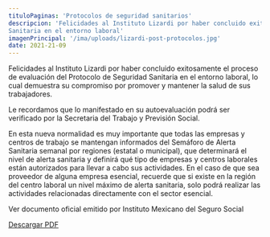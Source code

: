 ```yaml
---
tituloPaginas: 'Protocolos de seguridad sanitarios'
descripcion: 'Felicidades al Instituto Lizardi por haber concluido exitosamente el proceso de evaluación del Protocolo de Seguridad
Sanitaria en el entorno laboral'
imagenPrincipal: '/ima/uploads/lizardi-post-protocolos.jpg'
date: 2021-21-09
---
```


Felicidades al Instituto Lizardi por haber concluido exitosamente el proceso de evaluación del Protocolo de Seguridad
Sanitaria en el entorno laboral, lo cual demuestra su compromiso por promover y mantener la salud
de sus trabajadores.


Le recordamos que lo manifestado en su autoevaluación podrá ser verificado por la Secretaria del
Trabajo y Previsión Social.


En esta nueva normalidad es muy importante que todas las empresas y centros de trabajo se
mantengan informados del Semáforo de Alerta Sanitaria semanal por regiones (estatal o municipal),
que determinará el nivel de alerta sanitaria y definirá qué tipo de empresas y centros laborales están
autorizados para llevar a cabo sus actividades.
En el caso de que sea proveedor de alguna empresa esencial, recuerde que si existe en la región del
centro laboral un nivel máximo de alerta sanitaria, solo podrá realizar las actividades relacionadas
directamente con el sector esencial.

Ver documento oficial emitido por Instituto Mexicano del Seguro Social 

[Descargar PDF](/ima/uploads/resultadoevaluacion.pdf)


